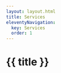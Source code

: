 ```yaml
---
layout: layout.html
title: Services
eleventyNavigation:
  key: Services
  order: 1
---
```


<div class="container">
  <h1 class="page-title">{{ title }}</h1>
</div>
